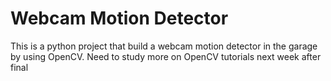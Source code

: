 # Webcam Motion Detector
This is a python project that build a webcam motion detector in the garage by using OpenCV.
Need to study more on OpenCV tutorials next week after final
